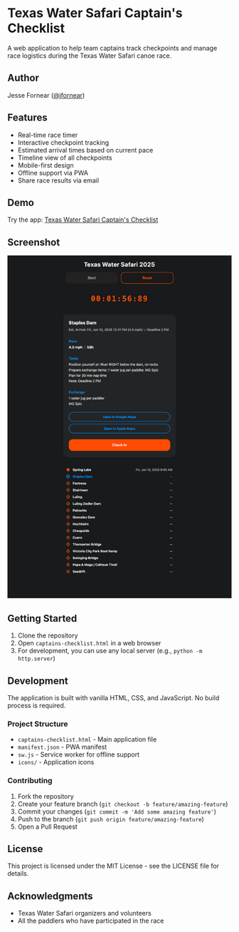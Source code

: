 # Texas Water Safari Captain's Checklist

A web application to help team captains track checkpoints and manage race logistics during the Texas Water Safari canoe race.

## Author

Jesse Fornear ([@jfornear](https://x.com/jfornear))

## Features

- Real-time race timer
- Interactive checkpoint tracking
- Estimated arrival times based on current pace
- Timeline view of all checkpoints
- Mobile-first design
- Offline support via PWA
- Share race results via email

## Demo

Try the app: [Texas Water Safari Captain's Checklist](https://jfornear.s3.us-west-2.amazonaws.com/tws/captains-checklist.html?1)

## Screenshot

![App Screenshot](app-screenshot.png?1)

## Getting Started

1. Clone the repository
2. Open `captains-checklist.html` in a web browser
3. For development, you can use any local server (e.g., `python -m http.server`)

## Development

The application is built with vanilla HTML, CSS, and JavaScript. No build process is required.

### Project Structure

- `captains-checklist.html` - Main application file
- `manifest.json` - PWA manifest
- `sw.js` - Service worker for offline support
- `icons/` - Application icons

### Contributing

1. Fork the repository
2. Create your feature branch (`git checkout -b feature/amazing-feature`)
3. Commit your changes (`git commit -m 'Add some amazing feature'`)
4. Push to the branch (`git push origin feature/amazing-feature`)
5. Open a Pull Request

## License

This project is licensed under the MIT License - see the LICENSE file for details.

## Acknowledgments

- Texas Water Safari organizers and volunteers
- All the paddlers who have participated in the race 
